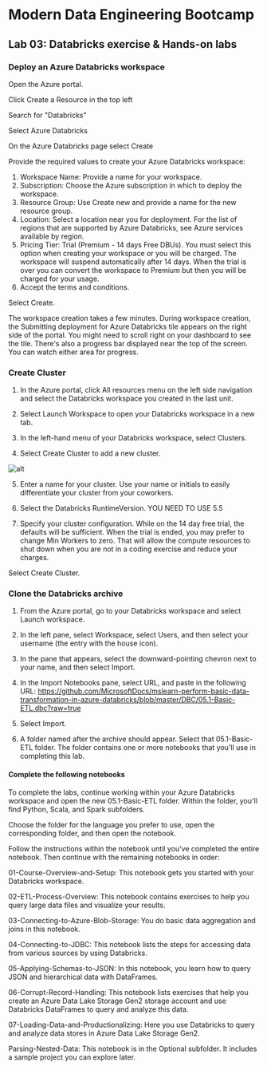 # Modern Data Engineering Bootcamp

## Lab 03: Databricks exercise & Hands-on labs

### Deploy an Azure Databricks workspace
Open the Azure portal.

Click Create a Resource in the top left

Search for "Databricks"

Select Azure Databricks

On the Azure Databricks page select Create

Provide the required values to create your Azure Databricks workspace:

1. Workspace Name: Provide a name for your workspace.
2. Subscription: Choose the Azure subscription in which to deploy the workspace.
3. Resource Group: Use Create new and provide a name for the new resource group.
4. Location: Select a location near you for deployment. For the list of regions that are supported by Azure Databricks, see Azure services available by region.
5. Pricing Tier: Trial (Premium - 14 days Free DBUs). You must select this option when creating your workspace or you will be charged. The workspace will suspend automatically after 14 days. When the trial is over you can convert the workspace to Premium but then you will be charged for your usage.
6. Accept the terms and conditions.

Select Create.

The workspace creation takes a few minutes. During workspace creation, the Submitting deployment for Azure Databricks tile appears on the right side of the portal. You might need to scroll right on your dashboard to see the tile. There's also a progress bar displayed near the top of the screen. You can watch either area for progress.



### Create Cluster

1. In the Azure portal, click All resources menu on the left side navigation and select the Databricks workspace you created in the last unit.

2. Select Launch Workspace to open your Databricks workspace in a new tab.

3. In the left-hand menu of your Databricks workspace, select Clusters.

4. Select Create Cluster to add a new cluster.

![alt](https://docs.microsoft.com/nl-nl/learn/databricks/intro-to-azure-databricks/media/create-a-cluster.png)


5. Enter a name for your cluster. Use your name or initials to easily differentiate your cluster from your coworkers.

6. Select the Databricks RuntimeVersion. YOU NEED TO USE 5.5

7. Specify your cluster configuration. While on the 14 day free trial, the defaults will be sufficient. When the trial is ended, you may prefer to change Min Workers to zero. That will allow the compute resources to shut down when you are not in a coding exercise and reduce your charges.

Select Create Cluster.


### Clone the Databricks archive
1. From the Azure portal, go to your Databricks workspace and select Launch workspace.

2. In the left pane, select Workspace, select Users, and then select your username (the entry with the house icon).

3. In the pane that appears, select the downward-pointing chevron next to your name, and then select Import.

4. In the Import Notebooks pane, select URL, and paste in the following URL:  https://github.com/MicrosoftDocs/mslearn-perform-basic-data-transformation-in-azure-databricks/blob/master/DBC/05.1-Basic-ETL.dbc?raw=true

5. Select Import.

6. A folder named after the archive should appear. Select that 05.1-Basic-ETL folder. The folder contains one or more notebooks that you'll use in completing this lab.

#### Complete the following notebooks
To complete the labs, continue working within your Azure Databricks workspace and open the new 05.1-Basic-ETL folder. Within the folder, you'll find Python, Scala, and Spark subfolders.

Choose the folder for the language you prefer to use, open the corresponding folder, and then open the notebook.

Follow the instructions within the notebook until you've completed the entire notebook. Then continue with the remaining notebooks in order:

01-Course-Overview-and-Setup: This notebook gets you started with your Databricks workspace.

02-ETL-Process-Overview: This notebook contains exercises to help you query large data files and visualize your results.

03-Connecting-to-Azure-Blob-Storage: You do basic data aggregation and joins in this notebook.

04-Connecting-to-JDBC: This notebook lists the steps for accessing data from various sources by using Databricks.

05-Applying-Schemas-to-JSON: In this notebook, you learn how to query JSON and hierarchical data with DataFrames.

06-Corrupt-Record-Handling: This notebook lists exercises that help you create an Azure Data Lake Storage Gen2 storage account and use Databricks DataFrames to query and analyze this data.

07-Loading-Data-and-Productionalizing: Here you use Databricks to query and analyze data stores in Azure Data Lake Storage Gen2.

Parsing-Nested-Data: This notebook is in the Optional subfolder. It includes a sample project you can explore later.


